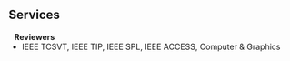 ## Services

<h4 style="margin:0 10px 0;">Reviewers</h4>

<ul style="margin:0 0 5px;">
  <li>IEEE TCSVT, IEEE TIP, IEEE SPL, IEEE ACCESS, Computer & Graphics</li>
<!--   <li><a href="http://iccv2021.thecvf.com/"><autocolor>IEEE/CVF International Conference on Computer Vision (ICCV) 2021</autocolor></li>
  <li><a href="https://eccv2022.ecva.net/"><autocolor>European Conference on Computer Vision (ECCV) 2022</autocolor></a></li> -->
</ul>

